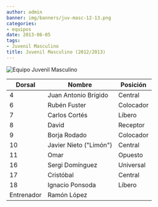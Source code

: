 ```yaml
---
author: admin
banner: img/banners/juv-masc-12-13.png
categories:
- equipos
date: 2013-06-05
tags:
- Juvenil Masculino
title: Juvenil Masculino (2012/2013)
---
```


![Equipo Juvenil Masculino](/img/banners/juv-masc-12-13.png)

Dorsal | Nombre | Posición
---|---|---
4 | Juan Antonio Brígido | Central
6 | Rubén Fuster | Colocador
7 | Carlos Cortés | Líbero
8 | David | Receptor
9 | Borja Rodado | Colocador
10 | Javier Nieto ("Limón") | Central
11 | Omar | Opuesto
16 | Sergi Domínguez | Universal
17 | Cristóbal | Central
18 | Ignacio Ponsoda | Líbero
Entrenador | Ramón López
